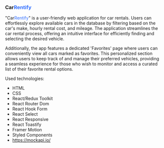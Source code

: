 ### Car<span style="color: #3470FF">Rentify</span>

"Car<span style="color: #3470FF">Rentify</span>" is a user-friendly web application for car rentals. Users can effortlessly explore available cars in the database by filtering based on the car's make, hourly rental cost, and mileage. The application streamlines the car rental process, offering an intuitive interface for efficiently finding and selecting the desired vehicle.

Additionally, the app features a dedicated 'Favorites' page where users can conveniently view all cars marked as favorites. 
This personalized section allows users to keep track of and manage their preferred vehicles, providing a seamless experience for those who wish to monitor and access a curated list of their favorite rental options.

Used technologies:
* HTML
* CSS
* React/Redux Toolkit
* React Router Dom
* React Hook Form
* React Select
* React Responsive
* React Toastify
* Framer Motion
* Styled Components
* https://mockapi.io/

